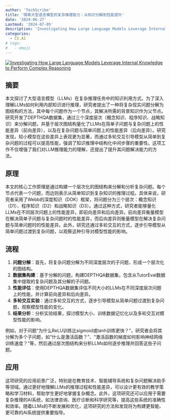 ```yaml
---
author: 'TechScribe'
title: '探索大型语言模型的复杂推理能力：从知识分解到性能提升'
date: '2024-06-27'
Lastmod: '2024-07-05'
description: 'Investigating How Large Language Models Leverage Internal Knowledge to Perform Complex Reasoning'
categories:
  - CS.AI
# tags:
#   - emoji
---
```


[![Investigating How Large Language Models Leverage Internal Knowledge to Perform Complex Reasoning](https://arxiv-research-1301205113.cos.ap-guangzhou.myqcloud.com/images/2406.19502v1.pdf_0.jpg)](https://arxiv.org/abs/2406.19502v1)

## 摘要

本文探讨了大型语言模型（LLMs）在复杂推理任务中的知识利用方式。为了深入理解LLMs如何利用内部知识进行推理，研究者提出了一种将复杂现实问题分解为图结构的方法，其中每个问题作为一个节点，其解决所需的背景知识作为父节点。研究开发了DEPTHQA数据集，通过三个深度层次（概念知识、程序知识、战略知识）来分解问题，并基于层次图结构量化了LLMs在简单子问题与复杂问题上的性能差异（前向差异），以及在复杂问题与简单问题上的性能差异（后向差异）。研究发现，较小模型在这些差异上表现更为显著，而通过多轮交互引导模型从简单到复杂问题的过程可以提高性能，强调了知识推理中结构化中间步骤的重要性。这项工作不仅增强了我们对LLM推理能力的理解，还提出了提升其问题解决能力的方法。<!--more-->

## 原理

本文的核心工作原理是通过构建一个层次化的图结构来分解和分析复杂问题。每个节点代表一个问题，而边则表示从简单知识到复杂知识的推理过程。具体来说，研究者采用了Webb的深度知识（DOK）框架，将问题分为三个层次：概念知识（D1）、程序知识（D2）和战略知识（D3）。通过这种方式，研究者能够量化LLMs在不同层次问题上的性能差异，即前向差异和后向差异。前向差异衡量模型在解决简单子问题与复杂问题时的性能差异，而后向差异则衡量模型在解决复杂问题与简单问题时的性能差异。此外，研究还通过多轮交互的方式，逐步引导模型从简单问题过渡到复杂问题，以观察这种引导对模型性能的影响。

## 流程

1. **问题分解**：首先，将复杂问题分解为不同深度层次的子问题，形成一个层次化的图结构。
2. **数据集构建**：基于分解的问题，构建DEPTHQA数据集，包含从TutorEval数据集中提取的复杂问题及其分解的子问题。
3. **性能评估**：使用DEPTHQA数据集评估不同大小的LLMs在不同深度层次问题上的性能，并计算前向差异和后向差异。
4. **多轮交互实验**：通过多轮交互的方式，逐步引导模型从简单问题过渡到复杂问题，观察模型性能的变化。
5. **结果分析**：分析实验结果，探讨模型大小、训练数据记忆化以及多轮交互对模型性能的影响。

例如，对于问题“为什么ReLU训练比sigmoid或tanh训练更快？”，研究者会将其分解为多个子问题，如“什么是激活函数？”、“激活函数的梯度如何影响神经网络训练速度？”等，然后通过层次图结构来分析LLMs如何逐步推理并回答这些子问题。

## 应用

这项研究的应用前景广泛，特别是在教育技术、智能辅导系统和复杂问题解决助手等领域。通过更好地理解LLMs的推理过程和性能差异，可以设计更有效的教学策略和学习材料，帮助学生更好地掌握复杂概念。此外，这项研究还可以应用于需要复杂推理的AI系统，如法律咨询、医疗诊断和科学研究等，提高这些系统的准确性和效率。随着LLMs的不断发展和优化，这项研究的方法和发现将为构建更智能、更可靠的AI系统提供重要指导。